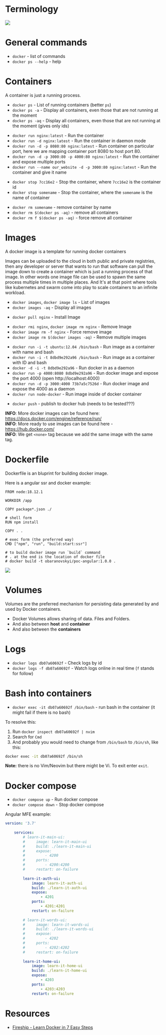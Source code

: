 # Terminology
![](./docker-terminology.png)

# General commands
* `docker` - list of commands
* `docker ps --help` - help

# Containers
A container is just a running process.

* `docker ps` - List of running containers (better `ps`)  
* `docker ps -a` - Display all containers, even those that are not running at the moment
* `docker ps -aq` - Display all containers, even those that are not running at the moment 
  (gives only ids)

- `docker run nginx:latest` - Run the container
- `docker run -d nginx:latest` - Run the container in daemon mode  
- `docker run -d -p 8080:80 nginx:latest` - Run container on particular port,
   here we are mapping container port 8080 to host port 80.
- `docker run -d -p 3000:80 -p 4000:80 nginx:latest` - Run the container and expose multiple ports
- `docker run --name our_website -d -p 3000:80 nginx:latest` - Run the container and give it name

* `docker stop 7cc16e2` - Stop the container, where `7cc16e2` is the container id  
* `docker stop somename` - Stop the container, where the `somename` is the name of container  

- `docker rm somename` - remove container by name
- `docker rm $(docker ps -aq)` - remove all containers  
- `docker rm f $(docker ps -aq)` - force remove all container  

# Images
A docker image is a template for running docker containers

Images can be uploaded to the cloud in both public and private registries,
then any developer or server that wants to run that software can pull the image
down to create a container which is just a running process of that image.
In other words one image file can be used to spawn the same process multiple times 
in multiple places. And It's at that point where tools like kubernetes and 
swarm come into play to scale containers to an infinite workload.

* `docker images`, `docker image ls` - List of images  
* `docker images -aq` - Display all images

- `docker pull nginx` - Install Image  

* `docker rmi nginx`, `docker image rm nginx` - Remove Image  
* `docker image rm -f nginx` - Force remove image  
* `docker image rm $(docker images -aq)` - Remove multiple images

- `docker run -i -t ubuntu:12.04 /bin/bash` - Run image as a container with name and bash
- `docker run -i -t 8dbd9e292a96 /bin/bash` - Run image as a container with ID and bash
- `docker -d -i -t 8dbd9e292a96` - Run docker in as a daemon 
- `docker run -p 4000:8080 8dbd9e292a96` - Run docker image and expose the port 4000 (open http://localhost:4000)
- `docker run -d -p 3000:4000 73b7a5c7526d` - Run docker image and expose the 4000 as a daemon 
- `docker run node-docker` - Run image inside of docker container

* `docker push` - publish to docker hub (needs to be tested???)

**INFO**: More docker images can be found here: https://docs.docker.com/engine/reference/run/ \
**INFO**: More ready to use images can be found here - https://hub.docker.com/ \
**INFO**: We get `<none>` tag because we add the same image with the same tag.

# Dockerfile 
Dockerfile is an bluprint for building docker image.

Here is a angular ssr and docker example:

```docker
FROM node:18.12.1

WORKDIR /app

COPY package*.json ./

# shell form
RUN npm install

COPY . .

# exec form (the preferred way)
CMD ["npm", "run", "build:start:ssr"]

# to build docker image run `build` command
# . at the end is the location of docker file
# docker build -t obaranovskyi/poc-angular:1.0.0 .
```

![](dockerfile-image-example.png)

# Volumes
Volumes are the preferred mechanism for persisting data
generated by and used by Docker containers.

- Docker Volumes allows sharing of data. Files and Folders. 
- And also between **host** and **container**
- And also between the **containers**

# Logs
* `docker logs db07a60692f` - Check logs by id
* `docker logs -f db07a60692f` - Watch logs online in real time (`f` stands for follow)

# Bash into containers
* `docker exec -it db07a60692f /bin/bash` - run bash in the container (it might fail if there is no bash)

To resolve this:
1. Run `docker inspect db07a60692f | nvim`
2. Search for `Cmd`
3. And probably you would need to change from `/bin/bash` to `/bin/sh`, like this:
```bash
docker exec -it db07a60692f /bin/sh
```
**Note:** there is no Vim/Neovim but there might be Vi.
To exit enter `exit`.

# Docker compose
* `docker compose up` - Run docker compose
* `docker compose down` - Stop docker compose

Angular MFE example:
```yml
version: '3.7'
    
    services:
        # learn-it-main-ui:
        #     image: learn-it-main-ui
        #     build: ./learn-it-main-ui
        #     expose:
        #         - 4200
        #     ports:
        #         - 4200:4200
        #     restart: on-failure
    
        learn-it-auth-ui:
            image: learn-it-auth-ui
            build: ./learn-it-auth-ui
            expose:
                - 4201
            ports:
                - 4201:4201
            restart: on-failure
    
        # learn-it-words-ui:
        #     image: learn-it-words-ui
        #     build: ./learn-it-words-ui
        #     expose:
        #         - 4202
        #     ports:
        #         - 4202:4202
        #     restart: on-failure
    
        learn-it-home-ui:
            image: learn-it-home-ui
            build: ./learn-it-home-ui
            expose:
                - 4203
            ports:
                - 4203:4203
            restart: on-failure
```


# Resources
- [Fireship - Learn Docker in 7 Easy Steps](https://www.youtube.com/watch?v=gAkwW2tuIqE)
